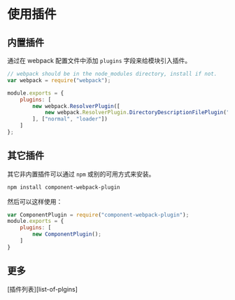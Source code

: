 # 使用插件

## 内置插件

通过在 webpack 配置文件中添加 `plugins` 字段来给模块引入插件。

```js
// webpack should be in the node_modules directory, install if not.
var webpack = require("webpack");

module.exports = {
    plugins: [
        new webpack.ResolverPlugin([
            new webpack.ResolverPlugin.DirectoryDescriptionFilePlugin("bower.json", ["main"])
        ], ["normal", "loader"])
    ]
};
```

## 其它插件

其它非内置插件可以通过 `npm` 或别的可用方式来安装。

```bash
npm install component-webpack-plugin
```

然后可以这样使用：

```js
var ComponentPlugin = require("component-webpack-plugin");
module.exports = {
    plugins: [
        new ComponentPlugin();
    ]
}
```

## 更多

[插件列表][list-of-plgins]

[list-of-plugins]: ./list-of-plugins.md